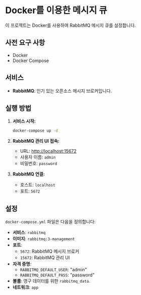 # Docker를 이용한 메시지 큐

이 프로젝트는 Docker를 사용하여 RabbitMQ 메시지 큐를 설정합니다.

## 사전 요구 사항

- Docker
- Docker Compose

## 서비스

- **RabbitMQ**: 인기 있는 오픈소스 메시지 브로커입니다.

## 실행 방법

1.  **서비스 시작:**

    ```bash
    docker-compose up -d
    ```

2.  **RabbitMQ 관리 UI 접속:**

    -   URL: [http://localhost:15672](http://localhost:15672)
    -   사용자 이름: `admin`
    -   비밀번호: `password`

3.  **RabbitMQ 연결:**

    -   호스트: `localhost`
    -   포트: `5672`

## 설정

`docker-compose.yml` 파일은 다음을 정의합니다:

-   **서비스**: `rabbitmq`
-   **이미지**: `rabbitmq:3-management`
-   **포트**:
    -   `5672`: RabbitMQ 메시지 브로커
    -   `15672`: RabbitMQ 관리 UI
-   **자격 증명**:
    -   `RABBITMQ_DEFAULT_USER`: "admin"
    -   `RABBITMQ_DEFAULT_PASS`: "password"
-   **볼륨**: 영구 데이터를 위한 `rabbitmq_data`.
-   **네트워크**: `app`
